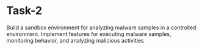 # Task-2
Build a sandbox environment for analyzing malware samples in a controlled environment. Implement features for executing malware samples, monitoring behavior, and analyzing malicious activities
